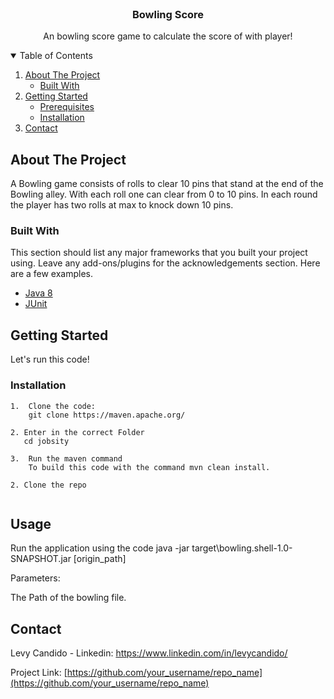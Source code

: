 
<br />
<p align="center">

  <h3 align="center">Bowling Score</h3>

  <p align="center">
    An bowling score game to calculate the score of with player!
    <br />
   </p>
</p>

<details open="open">
  <summary>Table of Contents</summary>
  <ol>
    <li>
      <a href="#about-the-project">About The Project</a>
      <ul>
        <li><a href="#built-with">Built With</a></li>
      </ul>
    </li>
    <li>
      <a href="#getting-started">Getting Started</a>
      <ul>
        <li><a href="#prerequisites">Prerequisites</a></li>
        <li><a href="#installation">Installation</a></li>
      </ul>
    </li>
    <li><a href="#contact">Contact</a></li>
  </ol>
</details>


<!-- ABOUT THE PROJECT -->
## About The Project

A Bowling game consists of rolls to clear 10 pins that stand at the end of the Bowling alley. With each roll one can clear from 0 to 10 pins. In each round the player has two rolls at max to knock down 10 pins.

### Built With

This section should list any major frameworks that you built your project using. Leave any add-ons/plugins for the acknowledgements section. Here are a few examples.
* [Java 8](https://www.oracle.com/br/java/)
* [JUnit](https://junit.org/junit5)

<!-- GETTING STARTED -->
## Getting Started

Let's run this code!

### Installation
```
1.  Clone the code:
    git clone https://maven.apache.org/
    
2. Enter in the correct Folder
   cd jobsity
   
3.  Run the maven command
    To build this code with the command mvn clean install.
 
2. Clone the repo
  
```

<!-- USAGE EXAMPLES -->
## Usage

Run the application using the code
java -jar target\bowling.shell-1.0-SNAPSHOT.jar [origin_path]

Parameters:

   The Path of the bowling file.
<!-- CONTACT -->
## Contact

Levy Candido - Linkedin: https://www.linkedin.com/in/levycandido/

Project Link: [https://github.com/your_username/repo_name](https://github.com/your_username/repo_name)

